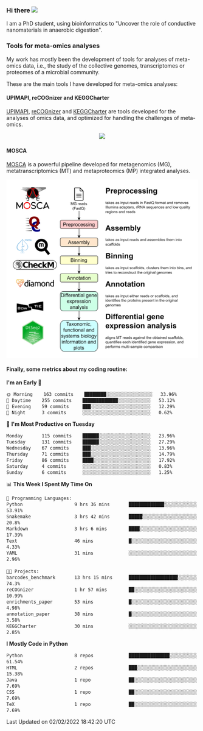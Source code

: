 ### Hi there <img src="https://media.giphy.com/media/hvRJCLFzcasrR4ia7z/giphy.gif" width="25px">

I am a PhD student, using bioinformatics to "Uncover the role of conductive nanomaterials in anaerobic digestion".

### Tools for meta-omics analyses

My work has mostly been the development of tools for analyses of meta-omics data, i.e., the study of the collective genomes, transcriptomes or proteomes of a microbial community.

These are the main tools I have developed for meta-omics analyses:

#### UPIMAPI, reCOGnizer and KEGGCharter

[UPIMAPI](https://github.com/iquasere/UPIMAPI), [reCOGnizer](https://github.com/iquasere/reCOGnizer) and [KEGGCharter](https://github.com/iquasere/KEGGCharter) are tools developed for the analyses of omics data, and optimized for handling the challenges of meta-omics.

<p align="center">
    <img src="assets/annotation_paper.png">
</p>

#### MOSCA

[MOSCA](https://github.com/iquasere/MOSCA) is a powerful pipeline developed for metagenomics (MG), metatranscriptomics (MT) and metaproteomics (MP) integrated analyses.

<p align="center">
    <img src="assets/mosca_workflow.png" align="center" width="700">
</p>


#### Finally, some metrics about my coding routine:

<!--START_SECTION:waka-->
**I'm an Early 🐤** 

```text
🌞 Morning    163 commits    ████████░░░░░░░░░░░░░░░░░   33.96% 
🌆 Daytime    255 commits    █████████████░░░░░░░░░░░░   53.12% 
🌃 Evening    59 commits     ███░░░░░░░░░░░░░░░░░░░░░░   12.29% 
🌙 Night      3 commits      ░░░░░░░░░░░░░░░░░░░░░░░░░   0.62%

```
📅 **I'm Most Productive on Tuesday** 

```text
Monday       115 commits    ██████░░░░░░░░░░░░░░░░░░░   23.96% 
Tuesday      131 commits    ██████░░░░░░░░░░░░░░░░░░░   27.29% 
Wednesday    67 commits     ███░░░░░░░░░░░░░░░░░░░░░░   13.96% 
Thursday     71 commits     ███░░░░░░░░░░░░░░░░░░░░░░   14.79% 
Friday       86 commits     ████░░░░░░░░░░░░░░░░░░░░░   17.92% 
Saturday     4 commits      ░░░░░░░░░░░░░░░░░░░░░░░░░   0.83% 
Sunday       6 commits      ░░░░░░░░░░░░░░░░░░░░░░░░░   1.25%

```


📊 **This Week I Spent My Time On** 

```text
💬 Programming Languages: 
Python                   9 hrs 36 mins       █████████████░░░░░░░░░░░░   53.91% 
Snakemake                3 hrs 42 mins       █████░░░░░░░░░░░░░░░░░░░░   20.8% 
Markdown                 3 hrs 6 mins        ████░░░░░░░░░░░░░░░░░░░░░   17.39% 
Text                     46 mins             █░░░░░░░░░░░░░░░░░░░░░░░░   4.33% 
YAML                     31 mins             ░░░░░░░░░░░░░░░░░░░░░░░░░   2.96%

🐱‍💻 Projects: 
barcodes_benchmark       13 hrs 15 mins      ██████████████████░░░░░░░   74.3% 
reCOGnizer               1 hr 57 mins        ██░░░░░░░░░░░░░░░░░░░░░░░   10.99% 
enrichments_paper        53 mins             █░░░░░░░░░░░░░░░░░░░░░░░░   4.98% 
annotation_paper         38 mins             █░░░░░░░░░░░░░░░░░░░░░░░░   3.58% 
KEGGCharter              30 mins             ░░░░░░░░░░░░░░░░░░░░░░░░░   2.85%

```

**I Mostly Code in Python** 

```text
Python                   8 repos             ███████████████░░░░░░░░░░   61.54% 
HTML                     2 repos             ███░░░░░░░░░░░░░░░░░░░░░░   15.38% 
Java                     1 repo              ██░░░░░░░░░░░░░░░░░░░░░░░   7.69% 
CSS                      1 repo              ██░░░░░░░░░░░░░░░░░░░░░░░   7.69% 
TeX                      1 repo              ██░░░░░░░░░░░░░░░░░░░░░░░   7.69%

```



 Last Updated on 02/02/2022 18:42:20 UTC
<!--END_SECTION:waka-->

